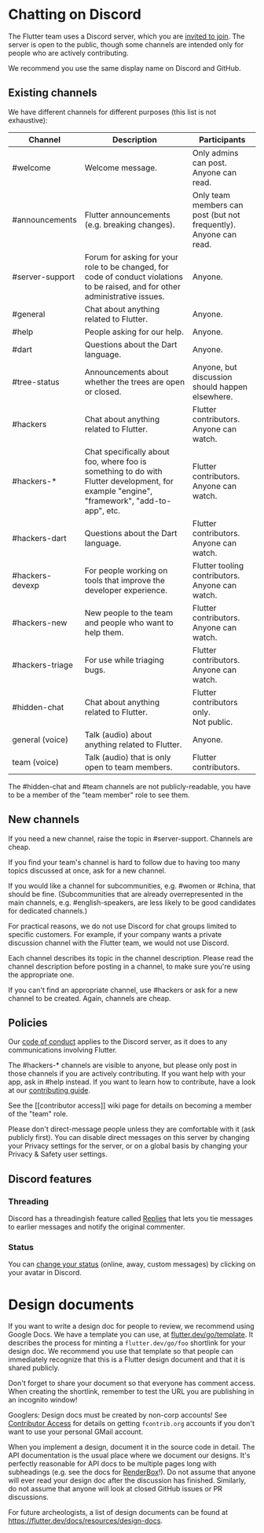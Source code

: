 # Chatting on Discord

The Flutter team uses a Discord server, which you are [invited to join](https://discord.gg/BS8KZyg). The server is open to the public, though some channels are intended only for people who are actively contributing.

We recommend you use the same display name on Discord and GitHub.

## Existing channels

We have different channels for different purposes (this list is not exhaustive):

| Channel | Description | Participants |
| - | - | - |
| #welcome | Welcome message. | Only admins can post.<br>Anyone can read.
| #announcements | Flutter announcements (e.g. breaking changes). | Only team members can post (but not frequently).<br>Anyone can read.
| #server-support | Forum for asking for your role to be changed, for code of conduct violations to be raised, and for other administrative issues. | Anyone.
| #general | Chat about anything related to Flutter. | Anyone.
| #help | People asking for our help. | Anyone.
| #dart | Questions about the Dart language. | Anyone.
| #tree-status | Announcements about whether the trees are open or closed. | Anyone, but discussion should happen elsewhere.
| #hackers | Chat about anything related to Flutter. | Flutter contributors.<br>Anyone can watch.
| #hackers-* | Chat specifically about foo, where foo is something to do with Flutter development, for example "engine", "framework", "add-to-app", etc. | Flutter contributors.<br>Anyone can watch.
| #hackers-dart | Questions about the Dart language. | Flutter contributors.<br>Anyone can watch.
| #hackers-devexp | For people working on tools that improve the developer experience.  | Flutter tooling contributors.<br>Anyone can watch.
| #hackers-new | New people to the team and people who want to help them. | Flutter contributors.<br>Anyone can watch.
| #hackers-triage | For use while triaging bugs. | Flutter contributors.<br>Anyone can watch.
| #hidden-chat | Chat about anything related to Flutter. | Flutter contributors only.<br>Not public.
| general (voice) | Talk (audio) about anything related to Flutter. | Anyone.
| team (voice) | Talk (audio) that is only open to team members. | Flutter contributors.

The #hidden-chat and #team channels are not publicly-readable, you have to be a member of the "team member" role to see them.

## New channels

If you need a new channel, raise the topic in #server-support. Channels are cheap.

If you find your team's channel is hard to follow due to having too many topics discussed at once, ask for a new channel.

If you would like a channel for subcommunities, e.g. #women or #china, that should be fine. (Subcommunities that are already overrepresented in the main channels, e.g. #english-speakers, are less likely to be good candidates for dedicated channels.)

For practical reasons, we do not use Discord for chat groups limited to specific customers. For example, if your company wants a private discussion channel with the Flutter team, we would not use Discord.

Each channel describes its topic in the channel description. Please read the channel description before posting in a channel, to make sure you're using the appropriate one.

If you can't find an appropriate channel, use #hackers or ask for a new channel to be created. Again, channels are cheap.

## Policies

Our [code of conduct](https://github.com/flutter/flutter/blob/master/CODE_OF_CONDUCT.md) applies to the Discord server, as it does to any communications involving Flutter.

The #hackers-* channels are visible to anyone, but please only post in those channels if you are actively contributing. If you want help with your app, ask in #help instead. If you want to learn how to contribute, have a look at our [contributing guide](https://github.com/flutter/flutter/blob/master/CONTRIBUTING.md).

See the [[contributor access]] wiki page for details on becoming a member of the "team" role.

Please don't direct-message people unless they are comfortable with it (ask publicly first).
You can disable direct messages on this server by changing your Privacy settings for the server, or on a global basis by changing your Privacy & Safety user settings.

## Discord features

### Threading

Discord has a threadingish feature called [Replies](https://support.discord.com/hc/en-us/articles/360057382374-Replies-FAQ) that lets you tie messages to earlier messages and notify the original commenter.

### Status

You can [change your status](https://support.discord.com/hc/en-us/articles/360035407531-Custom-Status) (online, away, custom messages) by clicking on your avatar in Discord.


# Design documents

If you want to write a design doc for people to review, we recommend using Google Docs.
We have a template you can use, at [flutter.dev/go/template](https://flutter.dev/go/template). It describes the process for minting a `flutter.dev/go/foo` shortlink for your design doc.
We recommend you use that template so that people can immediately recognize that this is a Flutter design document and that it is shared publicly.

Don't forget to share your document so that everyone has comment access. When creating the shortlink, remember to test the URL you are publishing in an incognito window!

Googlers: Design docs must be created by non-corp accounts! See [Contributor Access](https://github.com/flutter/flutter/wiki/Contributor-access#fcontriborg-accounts) for details on getting `fcontrib.org` accounts if you don't want to use your personal GMail account.

When you implement a design, document it in the source code in detail. The API documentation is the usual place where we document our designs. It's perfectly reasonable for API docs to be multiple pages long with subheadings (e.g. see the docs for [RenderBox](https://master-api.flutter.dev/flutter/rendering/RenderBox-class.html)!). Do not assume that anyone will ever read your design doc after the discussion has finished. Similarly, do not assume that anyone will look at closed GitHub issues or PR discussions.

For future archeologists, a list of design documents can be found at <https://flutter.dev/docs/resources/design-docs>.